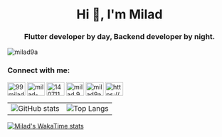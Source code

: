 <h1 align="center">Hi 👋, I'm Milad</h1>
<h3 align="center">Flutter developer by day, Backend developer by night.</h3>

<p align="left"> <img src="https://komarev.com/ghpvc/?username=milad9a&label=Profile%20views&color=0e75b6&style=flat" alt="milad9a" /> </p>

<h3 align="left">Connect with me:</h3>
<p align="left">
<a href="https://twitter.com/99milad" target="blank"><img align="center" src="https://raw.githubusercontent.com/rahuldkjain/github-profile-readme-generator/master/src/images/icons/Social/twitter.svg" alt="99milad" height="30" width="40" /></a>
<a href="https://linkedin.com/in/milad-awad" target="blank"><img align="center" src="https://raw.githubusercontent.com/rahuldkjain/github-profile-readme-generator/master/src/images/icons/Social/linked-in-alt.svg" alt="milad-awad" height="30" width="40" /></a>
<a href="https://stackoverflow.com/users/14071140" target="blank"><img align="center" src="https://raw.githubusercontent.com/rahuldkjain/github-profile-readme-generator/master/src/images/icons/Social/stack-overflow.svg" alt="14071140" height="30" width="40" /></a>
<a href="https://codeforces.com/profile/milad.9" target="blank"><img align="center" src="https://raw.githubusercontent.com/rahuldkjain/github-profile-readme-generator/master/src/images/icons/Social/codeforces.svg" alt="milad.9" height="30" width="40" /></a>
<a href="https://www.leetcode.com/milad9a" target="blank"><img align="center" src="https://raw.githubusercontent.com/rahuldkjain/github-profile-readme-generator/master/src/images/icons/Social/leet-code.svg" alt="milad9a" height="30" width="40" /></a>
<a href="https://discord.gg/https://discord.gg/PEQ9M5ZZbn" target="blank"><img align="center" src="https://raw.githubusercontent.com/rahuldkjain/github-profile-readme-generator/master/src/images/icons/Social/discord.svg" alt="https://discord.gg/PEQ9M5ZZbn" height="30" width="40" /></a>
</p>

<table>
  <tr>
    <td>
      <img src="https://github-readme-stats.vercel.app/api?username=milad9a&show_icons=true&theme=transparent&hide_border=true&border_radius=0" alt="GitHub stats" />
    </td>
    <td>
      <img src="https://github-readme-stats.vercel.app/api/top-langs/?username=milad9a&layout=compact&theme=transparent&hide_border=true&border_radius=0" alt="Top Langs" />
    </td>
  </tr>
</table>

<p>
  <a href="https://github.com/shussan/github-readme-stats">
    <img src="https://github-readme-stats.vercel.app/api/wakatime?username=shussan&theme=transparent&layout=compact" alt="Milad's WakaTime stats" />
  </a>
</p>

